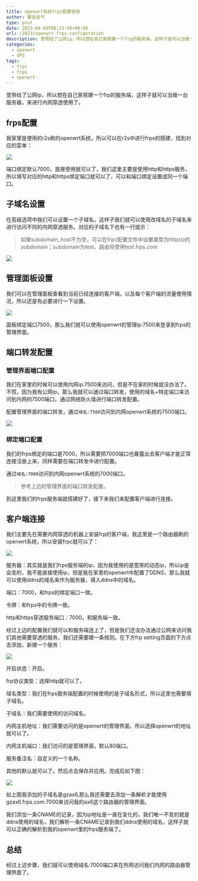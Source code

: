 ```yaml
---
title: openwrt系统frps配置使用
author: 要名俗气
type: post
date: 2023-04-09T06:23:58+00:00
url: /2023/openwrt-frps-configuration
description: 宽带给了公网ip，所以想在自己家搭建一个frp的服务端，这样子就可以当做一台服务器，来进行内网穿透使用了。 frps配置 我家里是使用的r2s刷的openwrt系统，所以可以在r2s中进行frps的搭建，找到对应的菜单： 端口绑定默认7000，直接使用就可以了，我们这里主要是使用http和https服务，所以填写对应的http和https绑定端口就可以了，可以和端口绑定设置成同一个端口。
categories:
  - openwrt
  - VPS
tags:
  - frpc
  - frps
  - openwrt
---
```

宽带给了公网ip，所以想在自己家搭建一个frp的服务端，这样子就可以当做一台服务器，来进行内网穿透使用了。

## frps配置

我家里是使用的r2s刷的openwrt系统，所以可以在r2s中进行frps的搭建，找到对应的菜单：

![](https://www.iminling.com/wp-content/uploads/2023/04/1681048330252.jpg)

端口绑定默认7000，直接使用就可以了，我们这里主要是使用http和https服务，所以填写对应的http和https绑定端口就可以了，可以和端口绑定设置成同一个端口。

## 子域名设置

在高级选项中我们可以设置一个子域名，这样子我们就可以使用改域名的子域名来进行访问不同的内网穿透服务。对应的子域名下也有一行提示：

> 如果subdomain_host不为空，可以在frpc配置文件中设置类型为http(s)的subdomain；subdomain为test，路由将使用test.frps.com

![](https://www.iminling.com/wp-content/uploads/2023/04/489b5400b50f60b56447af44a18341ec.png)

## 管理面板设置

我们可以在管理面板查看到当前已经连接的客户端，以及每个客户端的流量使用情况，所以还是有必要进行一下设置。

![](https://www.iminling.com/wp-content/uploads/2023/04/a3b4a82854f5665e9121f057d71f80b9.png)

面板绑定端口7500，那么我们就可以使用openwrt的管理ip:7500来登录到frps的管理界面。

## 端口转发配置

### 管理界面端口配置

我们在家里的时候可以使用内网ip:7500来访问，但是不在家的时候就没办法了。不慌，因为我有公网ip，那么我就可以通过端口转发，使用的域名+特定端口来访问到内网的7500端口。通过网络防火墙进行端口转发配置。

配置管理界面的端口转发，通过`域名:7500`访问到内网openwrt系统的7500端口。

![](https://www.iminling.com/wp-content/uploads/2023/04/81b1d5e9cd4cfd2ad84557fa31f8a401.png)

### 绑定端口配置

我们的frps绑定的端口是7000，所以需要把7000端口也暴露出去客户端才能正常连接注册上来，同样需要在端口转发中进行配置。

通过`域名:7000`访问到内网openwrt系统的7000端口。

> 参考上边的管理界面的端口转发配置。

到这里我们的frps服务端就搭建好了，接下来我们来配置客户端进行连接。

## 客户端连接

我们主要先在需要内网穿透的机器上安装frp的客户端，我这里是一个路由器刷的openwrt系统，所以安装frpc就可以了：

![](https://www.iminling.com/wp-content/uploads/2023/04/9c8e8a6e6d4ea5bfcf8d82a288aba913.png)

服务器：其实就是我们frps服务端的ip，因为我使用的是宽带的动态ip，所以ip是会变的，我不能直接使用ip，但是我在家里的openwrt中配置了DDNS，那么我就可以使用ddns的域名来作为服务器，填入ddns中的域名。

端口：7000，和frps的绑定端口一致。

令牌：和frps中的令牌一致。

http和https穿透服务端口：7000，和服务端一致。

经过上边的配置我们就可以和服务端连上了，但是我们还没办法通过公网来访问我们其他需要穿透的服务，我们还需要建一条规则。在下方frp setting页面的下方点击添加，新建一个服务：

![](https://www.iminling.com/wp-content/uploads/2023/04/36e2c4682ea0816f2a20b91d2c9af36d.png)

开启状态：开启。

frp协议类型：选择http就可以了。

域名类型：我们在frps服务端配置的时候使用的是子域名形式，所以这里也需要填子域名。

子域名：我们需要使用的访问域名。

内网主机地址：我们需要访问的是openwrt的管理界面，所以选择openwrt的地址就可以了。

内网主机端口：我们访问的是管理界面，默认80端口。

服务备注名：自定义的一个名称。

其他的默认就可以了。然后点击保存并应用。完成后如下图：

![](https://www.iminling.com/wp-content/uploads/2023/04/ca5ce0494c7c0868dd10460616318694.png)

如上图我添加的子域名是gzax6,那么我还需要去添加一条解析才能使用gzax6.frps.com:7000来访问我的ax6这个路由器的管理界面。

我们添加一条CNAME的记录，因为ip地址是一直在变化的，我们唯一不变的就是ddns使用的域名，我们解析一条CNAME记录到我们ddns使用的域名，这样子就可以正确的解析到我的openwrt里的frps服务端了。

## 总结

经过上述步骤，我们就可以使用域名:7000端口来在外网访问我们内网的路由器管理界面了。